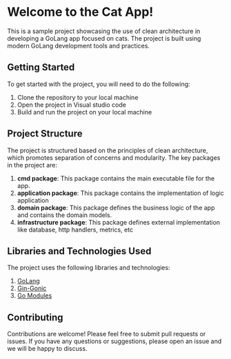 # Welcome to the Cat App!

This is a sample project showcasing the use of clean architecture in developing a GoLang app focused on cats. The project is built using modern GoLang development tools and practices.

## Getting Started

To get started with the project, you will need to do the following:

1. Clone the repository to your local machine
2. Open the project in Visual studio code
3. Build and run the project on your local machine

## Project Structure

The project is structured based on the principles of clean architecture, which promotes separation of concerns and modularity. The key packages in the project are:

1. **cmd package**: This package contains the main executable file for the app.
2. **application package**: This package contains the implementation of logic application 
3. **domain package**: This package defines the business logic of the app and contains the domain models.
4. **infrastructure package**: This package defines external implementation like database, http handlers, metrics, etc


## Libraries and Technologies Used

The project uses the following libraries and technologies:

1. [GoLang](https://golang.org/)
2. [Gin-Gonic](https://github.com/gin-gonic/gin)
4. [Go Modules](https://blog.golang.org/using-go-modules)

## Contributing

Contributions are welcome! Please feel free to submit pull requests or issues. If you have any questions or suggestions, please open an issue and we will be happy to discuss.
